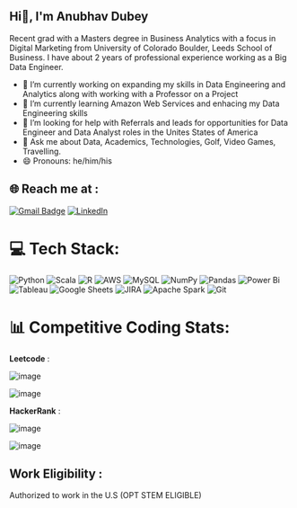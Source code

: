 ## Hi👋, I'm Anubhav Dubey

Recent grad with a Masters degree in Business Analytics with a focus in Digital Marketing from University of Colorado Boulder, Leeds School of Business. I have about 2 years of professional experience working as a Big Data Engineer.

- 🔭 I’m currently working on expanding my skills in Data Engineering and Analytics along with working with a Professor on a Project
- 🌱 I’m currently learning Amazon Web Services and enhacing my Data Engineering skills
- 🤔 I’m looking for help with Referrals and leads for opportunities for Data Engineer and Data Analyst roles in the Unites States of America
- 💬 Ask me about Data, Academics, Technologies, Golf, Video Games, Travelling.
- 😄 Pronouns: he/him/his

## 🌐 Reach me at :

[![Gmail Badge](https://img.shields.io/badge/-Gmail-d14836?style=flat-square&logo=Gmail&logoColor=white&link=mail@jayrajroshan1@gmail.com)](mailto:anubhav.dubey#@colorado.edu)
[![LinkedIn](https://img.shields.io/badge/LinkedIn-%230077B5.svg?logo=linkedin&logoColor=white)](https://www.linkedin.com/in/anubhav98/)

# 💻 Tech Stack:

![Python](https://img.shields.io/badge/python-3670A0?style=for-the-badge&logo=python&logoColor=ffdd54)
![Scala](https://img.shields.io/badge/-scala-red?style=for-the-badge&logo=scala&logoColor=white)
![R](https://img.shields.io/badge/R-%23276DC3.svg?logo=r&logoColor=white)
![AWS](https://img.shields.io/badge/AWS-%23FF9900.svg?logo=amazon-web-services&logoColor=white)
![MySQL](https://img.shields.io/badge/mysql-%2300000f.svg?style=for-the-badge&logo=mysql&logoColor=white) 
![NumPy](https://img.shields.io/badge/numpy-%23013243.svg?style=for-the-badge&logo=numpy&logoColor=white) 
![Pandas](https://img.shields.io/badge/pandas-%23150458.svg?style=for-the-badge&logo=pandas&logoColor=white)
![Power Bi](https://img.shields.io/badge/power_bi-F2C811?style=for-the-badge&logo=powerbi&logoColor=black)
![Tableau](https://img.shields.io/badge/Tableau-E97627?style=for-the-badge&logo=Tableau&logoColor=white)
![Google Sheets](https://img.shields.io/badge/Google%20Sheets-34A853.svg?style=for-the-badge&logo=Google-Sheets&logoColor=white)
![JIRA](https://img.shields.io/badge/Jira-0052CC.svg?style=for-the-badge&logo=Jira&logoColor=white)
![Apache Spark](https://img.shields.io/badge/Apache%20Spark-E25A1C.svg?style=for-the-badge&logo=Apache-Spark&logoColor=white)
![Git](https://img.shields.io/badge/Git-F05032?logo=git&logoColor=fff)

# 📊 Competitive Coding Stats:

**Leetcode** : <br>

![image](https://github.com/user-attachments/assets/c9b0da6f-9aa2-4736-be82-2e0be742bb3d)

![image](https://github.com/user-attachments/assets/a1103b0b-0d9a-4b6d-854d-32587d23adc0)

**HackerRank** : <br>

![image](https://github.com/user-attachments/assets/675ea4da-23bb-4322-be30-87d3bb11949f)

![image](![image](https://github.com/user-attachments/assets/884e0ac3-065d-4fb3-8b04-13b1ec90f449))

## Work Eligibility :
Authorized to work in the U.S (OPT STEM ELIGIBLE)
